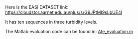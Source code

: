 Here is the EASI DATASET link:
https://cloudstor.aarnet.edu.au/plus/s/G9JPtMI9sLbUE4l

It has ten sequences in three turbidity levels.

The Matlab evaluation code can be found in: [Ate_evaluation.m](https://github.com/Jinghe-mel/UFEN-SLAM/blob/main/EASI%20Dataset/Ate_evaluation.m)
